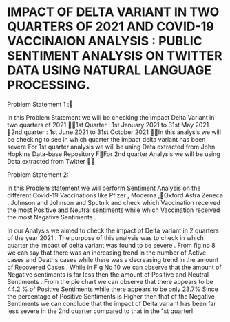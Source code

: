 # IMPACT OF DELTA VARIANT IN TWO QUARTERS OF 2021 AND COVID-19 VACCINAION ANALYSIS : PUBLIC SENTIMENT ANALYSIS ON TWITTER DATA USING NATURAL LANGUAGE PROCESSING.

Problem Statement 1 :

In this Problem Statement we will be checking the impact Delta Variant in  two quarters of 2021 1st Quarter :  1st January 2021  to 31st May 2021 2nd quarter :  1st June 2021 to 31st October 2021 In this analysis we will be checking to see in which quarter the impact delta variant has been severe For 1st quarter analysis we will be using Data extracted from John Hopkins Data-base Repository FFor 2nd quarter Analysis we will be using Data extracted from Twitter 

Problem Statement 2:

In this Problem statement we will perform Sentiment Analysis on the different Covid-19 Vaccinations like Pfizer , Moderna ,Oxford Astra Zeneca , Johnson and Johnson  and Sputnik and check which Vaccination received the most Positive and Neutral sentiments while which Vaccination received the most Negative Sentiments .

In our Analysis we aimed to check the impact of Delta variant in 2 quarters of the year 2021 . The purpose of this analysis was to check in which quarter the impact of delta variant was found to be severe . From fig no 8 we can say that there was an increasing trend in the number of Active cases and Deaths cases while there was a decreasing trend in the amount of Recovered Cases . While in Fig No 10 we can observe that the amount of Negative sentiments is far less then the amount of Positive and Neutral Sentiments . From the pie chart we can observe that there appears to be 44.2 % of Positive Sentiments while there appears to be only 23.7%  Since the  percentage of Positive Sentiments is Higher then that of the  Negative Sentiments we can conclude that the impact of Delta variant has been far less severe in the 2nd quarter compared to that in the 1st quarter!

